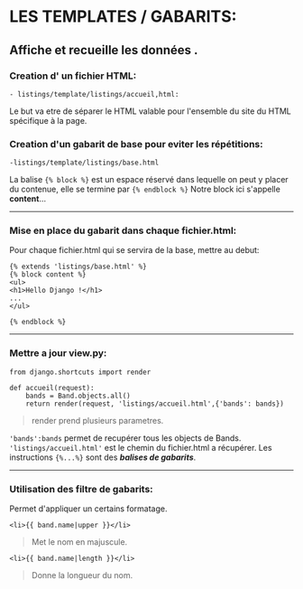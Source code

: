 # LES TEMPLATES / GABARITS: 
## Affiche et recueille les données .
### Creation d' un fichier HTML: 

    - listings/template/listings/accueil,html:

Le but va etre de séparer le HTML valable pour l'ensemble du site
du HTML spécifique à la page.

### Creation d'un gabarit de base pour eviter les répétitions:
    
    -listings/template/listings/base.html

La balise ```{% block %}``` est un espace réservé dans lequelle on peut y placer
du contenue, elle se termine par ```{% endblock %}```
Notre block ici s'appelle **content**...

----------------------------------------------------------------
### Mise en place du gabarit dans chaque fichier.html:
Pour chaque fichier.html qui se servira de la base, mettre au debut:
```
{% extends 'listings/base.html' %}
{% block content %}
<ul>
<h1>Hello Django !</h1>
...
</ul>

{% endblock %}
```
----------------------------------------------------------------
### Mettre a jour view.py:
```
from django.shortcuts import render

def accueil(request):
    bands = Band.objects.all()
    return render(request, 'listings/accueil.html',{'bands': bands})
```
> render prend plusieurs parametres.

```'bands':bands``` permet de recupérer tous les objects de Bands.
```'listings/accueil.html'``` est le chemin du fichier.html a récupérer.
Les instructions ```{%...%}``` sont des ***balises de gabarits***.

----------------------------------------------------------------
### Utilisation des filtre de gabarits:
Permet d'appliquer un certains formatage.
```
<li>{{ band.name|upper }}</li>
``` 
> Met le nom en majuscule.
```
<li>{{ band.name|length }}</li>
```
> Donne la longueur du nom.

